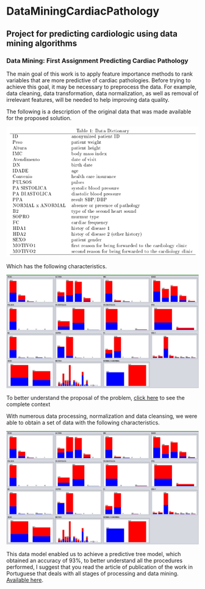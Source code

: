 # DataMiningCardiacPathology
## Project for predicting cardiologic using data mining algorithms
### Data Mining: First Assignment Predicting Cardiac Pathology

The main goal of this work is to apply feature importance methods to rank variables that are more predictive of cardiac pathologies. Before trying to achieve this goal, it may be necessary to preprocess the data. For example, data cleaning, data transformation, data normalization, as well as removal of irrelevant features, will be needed to help improving data quality.

The following is a description of the original data that was made available for the proposed solution.

![alt text](https://github.com/marcosvsilva/DataMiningCardiacPathology/blob/master/Images/DataSet.png "OriginalData")

Which has the following characteristics.

![alt text](https://github.com/marcosvsilva/DataMiningCardiacPathology/blob/master/Images/Finaly.jpeg "FinalDataSet")

To better understand the proposal of the problem, [click here](https://github.com/marcosvsilva/DataMiningCardiacPathology/blob/master/Docs/ProblemDescription.pdf) to see the complete context

With numerous data processing, normalization and data cleansing, we were able to obtain a set of data with the following characteristics.

![alt text](https://github.com/marcosvsilva/DataMiningCardiacPathology/blob/master/Images/Finaly.jpeg "FinalDataSet")

This data model enabled us to achieve a predictive tree model, which obtained an accuracy of 93%, to better understand all the procedures performed, I suggest that you read the article of publication of the work in Portuguese that deals with all stages of processing and data mining. [Available here](https://github.com/marcosvsilva/DataMiningCardiacPathology/blob/master/Docs/SolutionProposalArticle.pdf).

